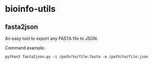 # bioinfo-utils


## fasta2json

An easy tool to export any FASTA file to JSON.

Command example:
```{python}
python3 fasta2json.py -i /path/to/file.fasta -o /path/to/file.json
```